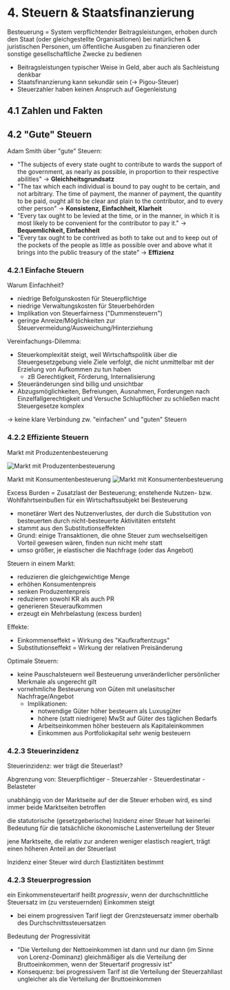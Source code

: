 # 4. Steuern & Staatsfinanzierung
Besteuerung = System verpflichtender Beitragsleistungen, erhoben durch den Staat (oder gleichgestellte Organisationen) bei natürlichen & juristischen Personen, um öffentliche Ausgaben zu finanzieren oder sonstige gesellschaftliche Zwecke zu bedienen
- Beitragsleistungen typischer Weise in Geld, aber auch als Sachleistung denkbar
- Staatsfinanzierung kann sekundär sein (-> Pigou-Steuer)
- Steuerzahler haben keinen Anspruch auf Gegenleistung

## 4.1 Zahlen und Fakten

## 4.2 "Gute" Steuern
Adam Smith über "gute" Steuern:
- "The subjects of every state ought to contribute to wards the support of the government, as nearly as possible, in proportion to their respective abilities" -> **Gleichheitsgrundsatz**
- "The tax which each individual is bound to pay ought to be certain, and not arbitrary. The time of payment, the manner of payment, the quantity to be paid, ought all to be clear and plain to the contributor, and to every other person" -> **Konsistenz, Einfachheit, Klarheit**
- "Every tax ought to be levied at the time, or in the manner, in which it is most likely to be convenient for the contributor to pay it." -> **Bequemlichkeit, Einfachheit**
- "Every tax ought to be contrived as both to take out and to keep out of the pockets of the people as little as possible over and above what it brings into the public treasury of the state" -> **Effizienz**

### 4.2.1 Einfache Steuern
Warum Einfachheit?
- niedrige Befolgunskosten für Steuerpflichtige
- niedrige Verwaltungskosten für Steuerbehörden
- Implikation von Steuerfairness ("Dummensteuern")
- geringe Anreize/Möglichkeiten zur Steuervermeidung/Ausweichung/Hinterziehung

Vereinfachungs-Dilemma:
- Steuerkomplexität steigt, weil Wirtschaftspolitik über die Steuergesetzgebung viele Ziele verfolgt, die nicht unmittelbar mit der Erzielung von Aufkommen zu tun haben
  - zB Gerechtigkeit, Förderung, Internalisierung
- Steueränderungen sind billig und unsichtbar
- Abzugsmöglichkeiten, Befreiungen, Ausnahmen, Forderungen nach Einzelfallgerechtigkeit und Versuche Schlupflöcher zu schließen macht Steuergesetze komplex

-> keine klare Verbindung zw. "einfachen" und "guten" Steuern

### 4.2.2 Effiziente Steuern
Markt mit Produzentenbesteuerung

![Markt mit Produzentenbesteuerung](/img/prosteu.png "Markt mit Produzentenbesteuerung")

Markt mit Konsumentenbesteuerung
![Markt mit Konsumentenbesteuerung](/img/konsteu.png "Markt mit Konsumentenbesteuerung")

Excess Burden = Zusatzlast der Besteuerung; enstehende Nutzen- bzw. Wohlfahrtseinbußen  für ein Wirtschaftssubjekt bei Besteuerung
- monetärer Wert des Nutzenverlustes, der durch die Substitution von besteuerten durch nicht-besteuerte Aktivitäten entsteht
- stammt aus den Substitutionseffekten
- Grund: einige Transaktionen, die ohne Steuer zum wechselseitigen Vorteil gewesen wären, finden nun nicht mehr statt
- umso größer, je elastischer die Nachfrage (oder das Angebot)

Steuern in einem Markt:
- reduzieren die gleichgewichtige Menge
- erhöhen Konsumentenpreis
- senken Produzentenpreis
- reduzieren sowohl KR als auch PR
- generieren Steueraufkommen
- erzeugt ein Mehrbelastung (excess burden)

Effekte:
- Einkommenseffekt = Wirkung des "Kaufkraftentzugs"
- Substitutionseffekt = Wirkung der relativen Preisänderung

Optimale Steuern:
- keine Pauschalsteuern weil Besteuerung unveränderlicher persönlicher Merkmale als ungerecht gilt
- vornehmliche Besteuerung von Güten mit unelasitscher Nachfrage/Angebot
  - Implikationen:
    - notwendige Güter höher besteuern als Luxusgüter
    - höhere (statt niedrigere) MwSt auf Güter des täglichen Bedarfs
    - Arbeitseinkommen höher besteuern als Kapitaleinkommen
    - Einkommen aus Portfoliokapital sehr wenig besteuern

### 4.2.3 Steuerinzidenz
Steuerinzidenz: wer trägt die Steuerlast?

Abgrenzung von: Steuerpflichtiger - Steuerzahler - Steuerdestinatar - Belasteter

unabhängig von der Marktseite auf der die Steuer erhoben wird, es sind immer beide Marktseiten betroffen

die statutorische (gesetzgeberische) Inzidenz einer Steuer hat keinerlei Bedeutung für die tatsächliche ökonomische Lastenverteilung der Steuer

jene Marktseite, die relativ zur anderen weniger elastisch reagiert, trägt einen höheren Anteil an der Steuerlast

Inzidenz einer Steuer wird durch Elastizitäten bestimmt

### 4.2.3 Steuerprogression
ein Einkommensteuertarif heißt *progressiv*, wenn der durchschnittliche Steuersatz im (zu versteuernden) Einkommen steigt 
- bei einem progressiven Tarif liegt der Grenzsteuersatz immer oberhalb des Durchschnittssteuersatzen

Bedeutung der Progressivität
- "Die Verteilung der Nettoeinkommen ist dann und nur dann (im Sinne von Lorenz-Dominanz) gleichmäßiger als die Verteilung der Bruttoeinkommen, wenn der Steuertarif progressiv ist"
- Konsequenz: bei progressivem Tarif ist die Verteilung der Steuerzahllast ungleicher als die Verteilung der Bruttoeinkommen
